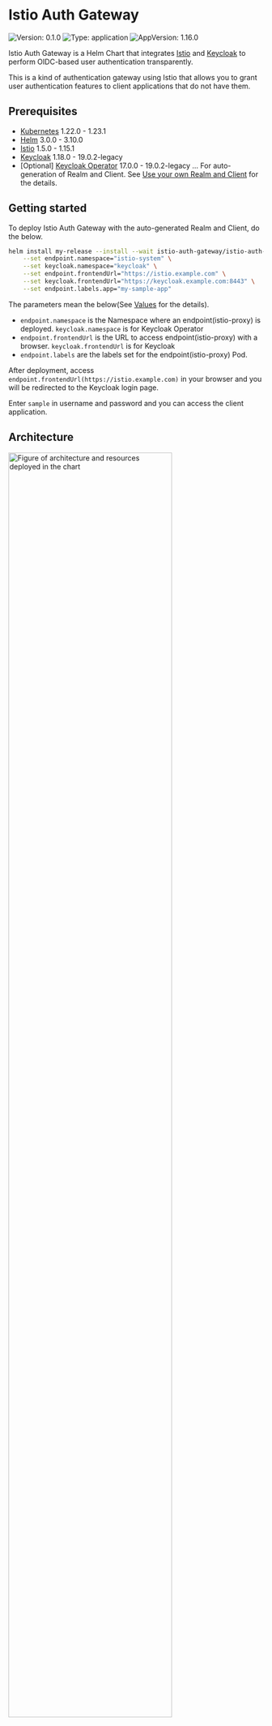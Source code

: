 # Istio Auth Gateway

![Version: 0.1.0](https://img.shields.io/badge/Version-0.1.0-informational?style=flat-square) ![Type: application](https://img.shields.io/badge/Type-application-informational?style=flat-square) ![AppVersion: 1.16.0](https://img.shields.io/badge/AppVersion-1.16.0-informational?style=flat-square)

Istio Auth Gateway is a Helm Chart that integrates [Istio](https://github.com/istio/istio) and [Keycloak](https://github.com/keycloak/keycloak) to perform OIDC-based user authentication transparently.

This is a kind of authentication gateway using Istio that allows you to grant user authentication features to client applications that do not have them.

## Prerequisites

- [Kubernetes](https://github.com/kubernetes/kubernetes) 1.22.0 - 1.23.1
- [Helm](https://github.com/helm/helm) 3.0.0 - 3.10.0
- [Istio](https://github.com/istio/istio) 1.5.0 - 1.15.1
- [Keycloak](https://github.com/keycloak/keycloak) 1.18.0 - 19.0.2-legacy
- [Optional] [Keycloak Operator](https://github.com/keycloak/keycloak-operator) 17.0.0 - 19.0.2-legacy ... For auto-generation of Realm and Client. See [Use your own Realm and Client](#use-your-own-realm-and-client) for the details.

## Getting started

To deploy Istio Auth Gateway with the auto-generated Realm and Client, do the below.

```sh
helm install my-release --install --wait istio-auth-gateway/istio-auth-gateway \
    --set endpoint.namespace="istio-system" \
    --set keycloak.namespace="keycloak" \
    --set endpoint.frontendUrl="https://istio.example.com" \
    --set keycloak.frontendUrl="https://keycloak.example.com:8443" \
    --set endpoint.labels.app="my-sample-app"
```

The parameters mean the below(See [Values](#values) for the details).

- `endpoint.namespace` is the Namespace where an endpoint(istio-proxy) is deployed. `keycloak.namespace` is for Keycloak Operator
- `endpoint.frontendUrl` is the URL to access endpoint(istio-proxy) with a browser. `keycloak.frontendUrl` is for Keycloak
- `endpoint.labels` are the labels set for the endpoint(istio-proxy) Pod.

After deployment, access `endpoint.frontendUrl(https://istio.example.com)` in your browser and you will be redirected to the Keycloak login page.

Enter `sample` in username and password and you can access the client application.

## Architecture

<img src="./img/architecture.svg" alt="Figure of architecture and resources deployed in the chart" width="80%">

Istio Auth Gateway forwards user requests to the endpoint to the gateway using an EnvoyFilter.

## Features

- End-user authentication using OpenID Connect [OAuth2 Proxy](https://github.com/oauth2-proxy/oauth2-proxy)
    - Both Istio's ingress gateway and sidecar proxy can be set as an endpoint.
- Propagate user information to client application(See [`gateway.oauth2Proxy.xAuthRequest`](#values))
- Request and authentication logging(See [`gateway.oauth2Proxy.logging.*`](#values))
- Generate Realm and Client in a Keycloak(See [`keycloak.*`](#values))

To be provided in the future.

- Set multiple users to log in
- Gateway redundancy
- Sample client application
- Istio Ingress Gateway as an endpoint
- Gateway for Open Policy Agent version

## Installation details

### Change parameters

Each parameter can also be applied using a file. For details, please refer to [values.yaml](. /values.yaml).

```sh
cat <<EOF > myValues.yaml
endpoint:
  namespace: istio-system
  frontendUrl: "https://istio.example.com"
  labels:
    app: "my-sample-app"
keycloak:
  namespace: keycloak
  frontendUrl: "https://keycloak.example.com:8443"
  realm:
    sample:
      user:
        name: "john"
        password: "passw0rd"
EOF
helm install my-release istio-auth-gateway/istio-auth-gateway -n keycloak -f ./myValues.yaml
```

### Use your own Realm and Client

If you are using an existing Realm and Client, turn off the generating feature and specify a Secret resource with `CLIENT_ID` and `CLIENT_SECRET` in `keycloak.client.secret`. In this case, Keycloak Operator is not required.

```sh
# Create secret
kubectl create secret generic myclient --namespace keycloak \
    --from-literal=CLIENT_ID=<YOUR_CLIENT_ID> \
    --from-literal=CLIENT_SECRET=<YOUR_CLIENT_SECRET>

# Deploy istio-auth-gateway
cat <<EOF > myValues.yaml
endpoint:
  namespace: istio-system
  frontendUrl: "https://istio.example.com"
  labels:
    app: "my-sample-app"
keycloak:
  namespace: keycloak
  frontendUrl: "https://keycloak.example.com:8443"
  realm:
    sample:
      create: false
  client:
    secret: "myclient"
    sample:
      create: false
EOF
helm install my-release istio-auth-gateway/istio-auth-gateway -n keycloak -f ./myValues.yaml
```

## Uninstalling

You can uninstall components of istio-auth-gateway installed above.

```sh
helm ls
helm delete my-release
```

If you have deployed a Secret of `CLIENT_ID` and `CLIENT_SECRET`, delete it as well.

```sh
kubectl delete secret myclient --namespace keycloak
```

## Values

| Key | Type | Default | Description |
|-----|------|---------|-------------|
| global.clusterDomain | string | `"cluster.local"` | Domain name of the Kubernetes cluster |
| endpoint.namespace | string | `"default"` | Namespace where the target istio-proxy is located |
| endpoint.labels | object | `{"app":"istio-authgateway"}` | Labels of istio-proxy |
| endpoint.frontendUrl | string | `"https://app.example.com"` | Externally published istio-proxy URL; used for OIDC redirects |
| endpoint.timeout | string | `"5s"` | Waiting time for authentication process at gateway |
| keycloak.namespace | string | `"keycloak"` | Namespace where Keycloak CR is located |
| keycloak.frontendUrl | string | `"https://keycloak.example.com"` | Externally published Keycloak URL; used for OIDC redirects |
| keycloak.realm.name | string | `"gateway"` | Name of a realm to which a KeycloakClient is tied. |
| keycloak.realm.sample.create | bool | `true` | Generating a KeycloakRealm CR as a sample |
| keycloak.realm.sample.keycloakLabels | object | `{"app":"keycloak"}` | Labels of the Keycloak CR that will create the Realm |
| keycloak.realm.sample.user.create | bool | `true` | Generating a KeycloakUser CR as a sample |
| keycloak.realm.sample.user.name | string | `"sample"` | Sample user name for login |
| keycloak.realm.sample.user.password | string | `"sample"` | Sample user password for login |
| keycloak.client.secret | string | `""` | Secret resource includes CLIENT_ID and CLIENT_SECRET. This is usually created by a Keycloak Operator, but you can also use your own secret. This Secret must be in the same Namespace as the Istio Auth Gateway. If `keycloak.client.sample.create` is true, the field is ignored |
| keycloak.client.sample.create | bool | `true` | Specifies whether a sample KeycloakClient  is created |
| keycloak.client.sample.name | string | `"gateway"` | Name of a KeycloakRealm CR to which a KeycloakClient is tied. |
| keycloak.client.sample.realmLabels | object | `{"app":"auth-gateway"}` | Labels of the KeycloakRealm CR that will create the Client. If you generate a sample realm, this field is ignored. |
| gateway.type | string | `"oauth2-proxy"` | Types of tools to be used as an authorization gateway. Currently only oauth2-proxy |
| gateway.oauth2Proxy.cookie.name | string | `"auth-gateway"` | Cookie name of login session. you should add a [cookie prefix](https://developer.mozilla.org/en-US/docs/Web/HTTP/Headers/Set-Cookie#cookie_prefixes) (__Host- or __Secure-) if gateway.oauth2Proxy.cookie.secure is true |
| gateway.oauth2Proxy.cookie.sameSite | string | `"strict"` | SameSite attribute "strict" or "lax" or none" |
| gateway.oauth2Proxy.cookie.refresh | string | `"1m"` | Refresh duration of the cookie. 0 to disable |
| gateway.oauth2Proxy.cookie.expire | string | `"2m"` | Expire duration of the cookie. It cannot be disabled |
| gateway.oauth2Proxy.cookie.secure | bool | `false` | Set secure cookie flag |
| gateway.oauth2Proxy.emailDomains | string | `"*"` | Email domains of permitted users. Multiple domains can be specified separated by commas, such as "foo.com, bar.net". "*" means any domain. |
| gateway.oauth2Proxy.sslInsecureSkipVerify | bool | `false` | Skip verification of https certificates. If using a self-signed certificate, set true |
| gateway.oauth2Proxy.xAuthRequest | bool | `true` | Propagate user info(email, username) to the client application |
| gateway.oauth2Proxy.logging.auth | bool | `true` | Specifies whether to output the log when a user authenticates |
| gateway.oauth2Proxy.logging.request | bool | `true` | Specifies whether to output request logs |
| gateway.oauth2Proxy.logging.healthCheckLog | bool | `false` | Specifies whether to output request logs of health check |
| gateway.oauth2Proxy.extraEnvVars | list | `[]` | Extra environment variables to add to oauth2-proxy. Please see [values.yaml](./values.yaml) and [Oauth2 Proxy](https://oauth2-proxy.github.io/oauth2-proxy/docs/configuration/overview/) for details. |
| gateway.oauth2Proxy.image.repository | string | `"quay.io/oauth2-proxy/oauth2-proxy"` | Container image repository of OAuth2 Proxy |
| gateway.oauth2Proxy.image.tag | string | `"v7.3.0"` | Container image tag of OAuth2 Proxy (immutable tags are recommended) |
| gateway.oauth2Proxy.image.pullPolicy | string | `"IfNotPresent"` | Container image pull policy of OAuth2 Proxy |
| gateway.oauth2Proxy.imagePullSecrets | list | `[]` | Container image pull secrets of OAuth2 Proxy |
| gateway.oauth2Proxy.service.type | string | `"ClusterIP"` | Service type of OAuth2 Proxy "ClusterIP" or "NodePort" or "LoadBalancer" |
| gateway.oauth2Proxy.service.port | int | `4180` | Service and Target port of OAuth2 Proxy |
| gateway.oauth2Proxy.service.nodePort | int | `34180` | Node port of OAuth2 Proxy. This only applies when `service.type` is "NodePort" |
| gateway.resources | object | `{}` | Resource requests and limits for the gateway deployment. Please see [values.yaml](./values.yaml) for details. |
| gateway.podAnnotations | object | `{}` | Annotations for the gateway deployment. |
| gateway.podSecurityContext | object | `{}` | SecurityContext for the all containers in gateway pod. Please see [values.yaml](./values.yaml) for details. |
| gateway.securityContext | object | `{}` | SecurityContext for the gateway container. Please see [values.yaml](./values.yaml) for details. |
| gateway.nodeSelector | object | `{}` | Node labels for the gateway deployment |
| gateway.tolerations | list | `[]` | Tolerations for the gateway deployment |
| gateway.affinity | object | `{}` | Affinities for the gateway deployment |
| serviceAccount.create | bool | `true` | Specifies whether a service account should be created |
| serviceAccount.annotations | object | `{}` | Annotations to add to the service account |
| serviceAccount.name | string | `""` | The name of the service account to use. If not set and create is true, a name is generated using the fullname template |

## Contributing

Please feel free to submit Issues and Pull Requests.

## License

Copyright 2022 Istio Auth Gateway Authors.

Licensed under the Apache License, Version 2.0 (the "License"); you may not use this file except in compliance with the License. You may obtain a copy of the License at

```sh
http://www.apache.org/licenses/LICENSE-2.0
```

Unless required by applicable law or agreed to in writing, software distributed under the License is distributed on an "AS IS" BASIS, WITHOUT WARRANTIES OR CONDITIONS OF ANY KIND, either express or implied. See the License for the specific language governing permissions and limitations under the License.
